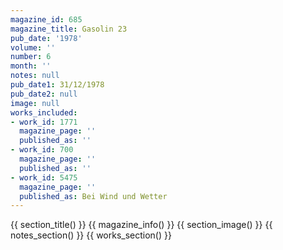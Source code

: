 ```yaml
---
magazine_id: 685
magazine_title: Gasolin 23
pub_date: '1978'
volume: ''
number: 6
month: ''
notes: null
pub_date1: 31/12/1978
pub_date2: null
image: null
works_included:
- work_id: 1771
  magazine_page: ''
  published_as: ''
- work_id: 700
  magazine_page: ''
  published_as: ''
- work_id: 5475
  magazine_page: ''
  published_as: Bei Wind und Wetter
---
```


{{ section_title() }}
{{ magazine_info() }}
{{ section_image() }}
{{ notes_section() }}
{{ works_section() }}
